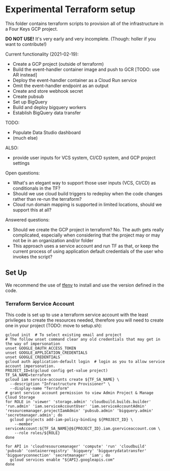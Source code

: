 # Experimental Terraform setup

This folder contains terraform scripts to provision all of the infrastructure in a Four Keys GCP project. 

**DO NOT USE!** It's very early and very incomplete. (Though: holler if you want to contribute!)

Current functionality (2021-02-19):
- Create a GCP project (outside of terraform)
- Build the event-handler container image and push to GCR [TODO: use AR instead]
- Deploy the event-handler container as a Cloud Run service
- Omit the event-handler endpoint as an output
- Create and store webhook secret
- Create pubsub
- Set up BigQuery
- Build and deploy bigquery workers
- Establish BigQuery data transfer

TODO:
- Populate Data Studio dashboard
- (much else)

ALSO:
- provide user inputs for VCS system, CI/CD system, and GCP project settings

Open questions:
- What's an elegant way to support those user inputs (VCS, CI/CD) as conditionals in the TF?
- Should we use cloud build triggers to redeploy when the code changes rather than re-run the terraform?
- Cloud run domain mapping is supported in limited locations, should we support this at all?

Answered questions:
- Should we create the GCP project in terraform? No. The auth gets really complicated, especially when considering that the project may or may not be in an organization and/or folder
- This approach uses a service account and run TF as that, or keep the current process of using application default credentials of the user who invokes the script?

## Set Up

We recommend the use of [tfenv](https://github.com/tfutils/tfenv) to install and use the version defined in the code.

### Terraform Service Account

This code is set up to use a terraform service account with the least privileges to create the resources needed, therefore you will need to create one in your project (TODO: move to setup.sh):

```
gcloud init  # To select existing email and project
# The follow unset command clear any old credentials that may get in the way of impersonation
unset GOOGLE_OAUTH_ACCESS_TOKEN
unset GOOGLE_APPLICATION_CREDENTIALS
unset GOOGLE_CREDENTIALS
gcloud auth application-default login  # login as you to allow service account impersonation.
PROJECT_ID=$(gcloud config get-value project)
TF_SA_NAME=terraform
gcloud iam service-accounts create ${TF_SA_NAME} \
  --description "Infrastructure Provisioner" \
  --display-name "Terraform"
# grant service account permission to view Admin Project & Manage Cloud Storage
for ROLE in 'viewer' 'storage.admin' 'cloudbuild.builds.builder' 'run.admin' 'iam.serviceAccountUser' 'iam.serviceAccountAdmin' 'resourcemanager.projectIamAdmin' 'pubsub.admin' 'bigquery.admin' 'secretmanager.admin'; do
  gcloud projects add-iam-policy-binding ${PROJECT_ID} \
    --member serviceAccount:${TF_SA_NAME}@${PROJECT_ID}.iam.gserviceaccount.com \
    --role roles/${ROLE}
done

for API in 'cloudresourcemanager' 'compute' 'run' 'cloudbuild' 'pubsub' 'containerregistry' 'bigquery' 'bigquerydatatransfer' 'bigqueryconnection' 'secretmanager' 'iam'; do
  gcloud services enable "${API}.googleapis.com"
done
```
